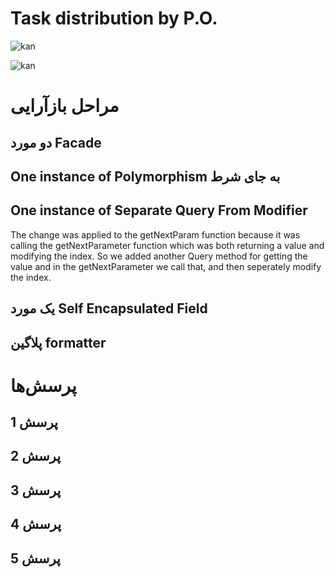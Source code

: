# Task distribution by P.O.

![kan](https://github.com/kiarashk8128/SWLab-HW8/assets/82291200/c3419927-7421-4255-8383-370ac969a288)

![kan](https://github.com/kiarashk8128/SWLab-HW8/assets/82291200/e0ef5c7c-4908-4d48-9a4e-66b3d1104294)


# مراحل بازآرایی

## دو مورد Facade

## One instance of Polymorphism به جای شرط

## One instance of Separate Query From Modifier

The change was applied to the getNextParam function because it was calling the getNextParameter function which was both returning a value and modifying the index.
So we added another Query method for getting the value and in the getNextParameter we call that, and then seperately modify the index.

## یک مورد Self Encapsulated Field

## پلاگین formatter

# پرسش‌ها

## پرسش 1

## پرسش 2

## پرسش 3

## پرسش 4

## پرسش 5
